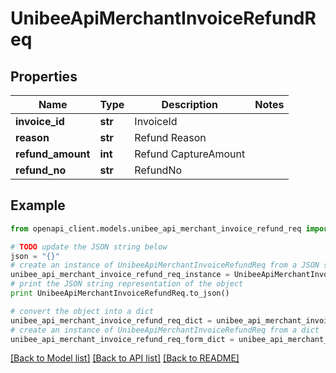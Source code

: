 # UnibeeApiMerchantInvoiceRefundReq


## Properties

Name | Type | Description | Notes
------------ | ------------- | ------------- | -------------
**invoice_id** | **str** | InvoiceId | 
**reason** | **str** | Refund Reason | 
**refund_amount** | **int** | Refund CaptureAmount | 
**refund_no** | **str** | RefundNo | 

## Example

```python
from openapi_client.models.unibee_api_merchant_invoice_refund_req import UnibeeApiMerchantInvoiceRefundReq

# TODO update the JSON string below
json = "{}"
# create an instance of UnibeeApiMerchantInvoiceRefundReq from a JSON string
unibee_api_merchant_invoice_refund_req_instance = UnibeeApiMerchantInvoiceRefundReq.from_json(json)
# print the JSON string representation of the object
print UnibeeApiMerchantInvoiceRefundReq.to_json()

# convert the object into a dict
unibee_api_merchant_invoice_refund_req_dict = unibee_api_merchant_invoice_refund_req_instance.to_dict()
# create an instance of UnibeeApiMerchantInvoiceRefundReq from a dict
unibee_api_merchant_invoice_refund_req_form_dict = unibee_api_merchant_invoice_refund_req.from_dict(unibee_api_merchant_invoice_refund_req_dict)
```
[[Back to Model list]](../README.md#documentation-for-models) [[Back to API list]](../README.md#documentation-for-api-endpoints) [[Back to README]](../README.md)


